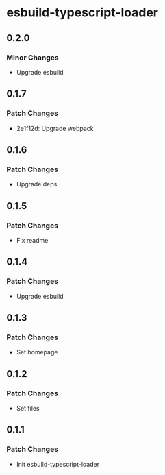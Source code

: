 # esbuild-typescript-loader

## 0.2.0

### Minor Changes

- Upgrade esbuild

## 0.1.7

### Patch Changes

- 2e1f12d: Upgrade webpack

## 0.1.6

### Patch Changes

- Upgrade deps

## 0.1.5

### Patch Changes

- Fix readme

## 0.1.4

### Patch Changes

- Upgrade esbuild

## 0.1.3

### Patch Changes

- Set homepage

## 0.1.2

### Patch Changes

- Set files

## 0.1.1

### Patch Changes

- Init esbuild-typescript-loader

